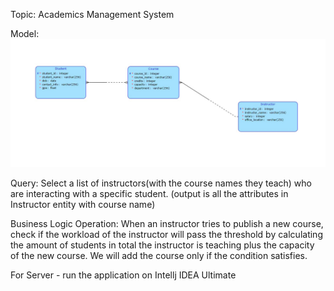 Topic: Academics Management System

Model: ![Alt text](image.png)

Query: Select a list of instructors(with the course names they teach) who are interacting with a specific student. (output is all the attributes in Instructor entity with course name)

Business Logic Operation: When an instructor tries to publish a new course, check if the workload of the instructor will pass the threshold by calculating the amount of students in total the instructor is teaching plus the capacity of the new course. We will add the course only if the condition satisfies.

For Server - run the application on Intellj IDEA Ultimate



